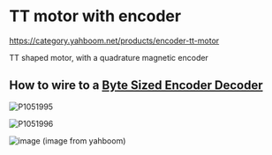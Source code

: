 # TT motor with encoder

https://category.yahboom.net/products/encoder-tt-motor

TT shaped motor, with a quadrature magnetic encoder

## How to wire to a [Byte Sized Encoder Decoder](https://github.com/rcmgames/bsed)

![P1051995](https://github.com/RCMgames/useful-code/assets/59814881/5ad5237b-c2c6-4510-9355-730007e9928e)

![P1051996](https://github.com/RCMgames/useful-code/assets/59814881/6726ee0b-1a64-474e-988f-2ad953d920e2)

![image](https://github.com/RCMgames/useful-code/assets/59814881/9df4a5a2-2592-49a7-84e7-88554ad6a871) (image from yahboom)
